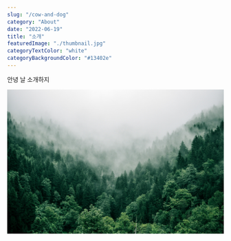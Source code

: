```yaml
---
slug: "/cow-and-dog"
category: "About"
date: "2022-06-19"
title: "소개"
featuredImage: "./thumbnail.jpg"
categoryTextColor: "white"
categoryBackgroundColor: "#13402e"
---
```


안녕 날 소개하지

![image](./thumbnail.jpg)

